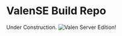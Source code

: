 # ValenSE Build Repo

Under Construction.
![Valen Server Edition!](https://i.imgur.com/jGpT1qC.jpeg)
